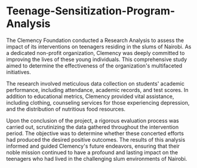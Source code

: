 # Teenage-Sensitization-Program-Analysis
The Clemency Foundation conducted a Research Analysis to assess the impact of its interventions on teenagers residing in the slums of Nairobi. As a dedicated non-profit organization, Clemency was deeply committed to improving the lives of these young individuals. This comprehensive study aimed to determine the effectiveness of the organization's multifaceted initiatives.

The research involved meticulous data collection on students' academic performance, including attendance, academic records, and test scores. In addition to educational metrics, Clemency provided vital assistance, including clothing, counseling services for those experiencing depression, and the distribution of nutritious food resources.

Upon the conclusion of the project, a rigorous evaluation process was carried out, scrutinizing the data gathered throughout the intervention period. The objective was to determine whether these concerted efforts had produced the desired positive outcomes. The results of this analysis informed and guided Clemency's future endeavors, ensuring that their noble mission continued to have a profound and lasting impact on the teenagers who had lived in the challenging slum environments of Nairobi.
